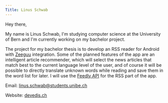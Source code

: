 ```yaml
---
Title: Linus Schwab
---
```


Hey there,

My name is Linus Schwab, I'm studying computer science at the University of Bern and I'm currently working on my bachelor project.

The project for my bachelor thesis is to develop an RSS reader for Android with 
[Zeeguu](https://www.zeeguu.unibe.ch/) integration. Some of the planned features of the app are an intelligent article recommender, which will select the news articles that match best to the current language level of the user, and of course it will be possible to directly translate unknown words while reading and save them in the word list for later. I will use the [Feedly API](https://developer.feedly.com/) for the RSS part of the app.

Email: <a href="mailto:linus.schwab@students.unibe.ch">linus.schwab@students.unibe.ch</a>


Website: [devedis.ch](https://devedis.ch)

